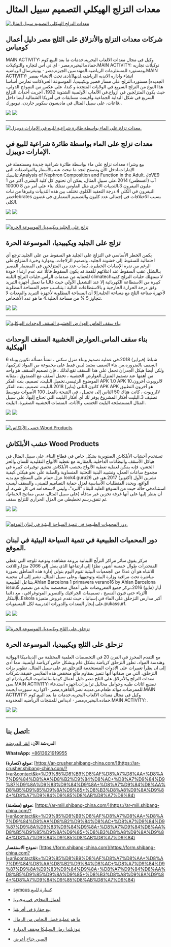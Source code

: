 # معدات التزلج الهيكلي التصميم سبيل المثال

<a href="https://swt.shibang-china.com/?l=ar&img&k=%D9%85%D8%B9%D8%AF%D8%A7%D8%AA+%D8%A7%D9%84%D8%AA%D8%B2%D9%84%D8%AC+%D8%A7%D9%84%D9%87%D9%8A%D9%83%D9%84%D9%8A+%D8%A7%D9%84%D8%AA%D8%B5%D9%85%D9%8A%D9%85+%D8%B3%D8%A8%D9%8A%D9%84+%D8%A7%D9%84%D9%85%D8%AB%D8%A7%D9%84" target="_blank">![معدات التزلج الهيكلي التصميم سبيل المثال](http://static.shibang-china.com/all-800x300/839.jpg)</a>

## شركات معدات التزلج والأنزلاق على الثلج مصر دليل أعمال كومباس
MAIN ACTIVITY: وكيل فى مجال معدات الالعاب البحريه.خدمات ما بعد البيع.كوم حماده.البحيره,مصر &middot; اى تى اس لتجاره والتوكيلات.MAIN ACTIVITY: توكيلات تجاريه ومستورد للمستلزمات الرياضيه.المهندسين.الجيزه,مصر &middot; يونيفرسال الرياضيه.MAIN ACTIVITY: انشاء واداره الانديه الرياضيه.لديها[نادى تحت الانشاء بمصر الجديده].مستورد.التزلج على مسار قصير ويكيبيديا، الموسوعة الحرةكانت تمارس أساسا هذا النوع من التزلج السريع في الولايات المتحدة و كندا، على عكس من النموذج الدولي، حيث يكون المتزلجين في أزواج.في الألعاب الأولمبية الشتوية 1932، أجريت أحداث التزلج السريع في شكل البداية الجماعية.وأقيمت مسابقات في أمريكا الشمالية أيضا داخل قاعات، على سبيل المثال في ماديسون سكوير جاردن، نيويورك،.


<a href="https://whatsapp.shibangsoft.com/WhatsApp.php" target="_blank" title="WhatsApp">![](http://static.shibang-china.com/icon/whatsapp.png)</a> <a href="https://swt.shibang-china.com/?l=ar&icon&k=%D9%85%D8%B9%D8%AF%D8%A7%D8%AA+%D8%A7%D9%84%D8%AA%D8%B2%D9%84%D8%AC+%D8%A7%D9%84%D9%87%D9%8A%D9%83%D9%84%D9%8A+%D8%A7%D9%84%D8%AA%D8%B5%D9%85%D9%8A%D9%85+%D8%B3%D8%A8%D9%8A%D9%84+%D8%A7%D9%84%D9%85%D8%AB%D8%A7%D9%84" target="_blank">![](http://static.shibang-china.com/icon/chat-ar.png)</a>

---

<a href="https://swt.shibang-china.com/?l=ar&img&k=%D9%85%D8%B9%D8%AF%D8%A7%D8%AA+%D8%A7%D9%84%D8%AA%D8%B2%D9%84%D8%AC+%D8%A7%D9%84%D9%87%D9%8A%D9%83%D9%84%D9%8A+%D8%A7%D9%84%D8%AA%D8%B5%D9%85%D9%8A%D9%85+%D8%B3%D8%A8%D9%8A%D9%84+%D8%A7%D9%84%D9%85%D8%AB%D8%A7%D9%84" target="_blank">![معدات تزلج على الماء بواسطة طائرة شراعية للبيع في الإمارات دوبيزل.](http://static.shibang-china.com/all-800x300/667.jpg)</a>

## معدات تزلج على الماء بواسطة طائرة شراعية للبيع في الإمارات دوبيزل.
بيع وشراء معدات تزلج على ماء بواسطة طائرة شراعية جديدة ومستعملة في الإمارات.ادخل الآن وتصفح لتجد ما تبحث عنه بالأسعار والمواصفات التي تناسبك.Analysis of Nephron Composition and Function in the Adult. JoVE9 آب (أغسطس) 2014.على سبيل المثال، يمكن أن تحتوي كل كلية البشري أكثر من 1 مليون النيفرون 3.الثدييات الأخرى مثل الماوس تمتلك بناء على أمر من 8 10000 النيفرون في الكلى 4.درجة التعقيد الكلوي تختلف بين هذه الثدييات وغيرها من نبات أخضرebrates بسبب الاختلافات في إجمالي عدد كليون والتصميم المعماري في غضون الكلى.


<a href="https://whatsapp.shibangsoft.com/WhatsApp.php" target="_blank" title="WhatsApp">![](http://static.shibang-china.com/icon/whatsapp.png)</a> <a href="https://swt.shibang-china.com/?l=ar&icon&k=%D9%85%D8%B9%D8%AF%D8%A7%D8%AA+%D8%A7%D9%84%D8%AA%D8%B2%D9%84%D8%AC+%D8%A7%D9%84%D9%87%D9%8A%D9%83%D9%84%D9%8A+%D8%A7%D9%84%D8%AA%D8%B5%D9%85%D9%8A%D9%85+%D8%B3%D8%A8%D9%8A%D9%84+%D8%A7%D9%84%D9%85%D8%AB%D8%A7%D9%84" target="_blank">![](http://static.shibang-china.com/icon/chat-ar.png)</a>

---

<a href="https://swt.shibang-china.com/?l=ar&img&k=%D9%85%D8%B9%D8%AF%D8%A7%D8%AA+%D8%A7%D9%84%D8%AA%D8%B2%D9%84%D8%AC+%D8%A7%D9%84%D9%87%D9%8A%D9%83%D9%84%D9%8A+%D8%A7%D9%84%D8%AA%D8%B5%D9%85%D9%8A%D9%85+%D8%B3%D8%A8%D9%8A%D9%84+%D8%A7%D9%84%D9%85%D8%AB%D8%A7%D9%84" target="_blank">![تزلج على الجليد ويكيبيديا، الموسوعة الحرة](http://static.shibang-china.com/all-800x300/304.jpg)</a>

## تزلج على الجليد ويكيبيديا، الموسوعة الحرة
يكمن الخطر الأساسي في التزلج على الجليد هو السقوط من على الجليد.ترجع أي احتمالية للسقوط إلى خشونة الجليد، وتصميم الزلاجات، ومهارة وخبرة المتزلج.على الرغم من ندرة الإصابات الخطيرة، يُصاب عدد من المتزلجين في المضمار القصير بـالشلل عقب السقوط عند اعتلائهم للقمة.قد يكون السقوط قاتلًا عند عدم ارتداء خوذة للحماية من صدمات الرأس.حلبات التزلج الثابتة climatechلا تستهلك حلبات التزلج كمية كبيرة من الاستطاعة الكهربائية إلا عند التشغيل الأولي حيث غالبا ما تعمل أجهزة التبريد وفق درجة الحرارة الخارجية و بالاستطاعات التالية :.يتناسب حجم المساحة المطلوبة لأجهزة صناعة الثلج مع مساحة الحلبة,إلا أن المساحة المطلوبة لأجهزة التبريد والمعدات لا تتجاوز 5 % من مساحة الحلبة.4 ما هو عدد الأشخاص.


<a href="https://whatsapp.shibangsoft.com/WhatsApp.php" target="_blank" title="WhatsApp">![](http://static.shibang-china.com/icon/whatsapp.png)</a> <a href="https://swt.shibang-china.com/?l=ar&icon&k=%D9%85%D8%B9%D8%AF%D8%A7%D8%AA+%D8%A7%D9%84%D8%AA%D8%B2%D9%84%D8%AC+%D8%A7%D9%84%D9%87%D9%8A%D9%83%D9%84%D9%8A+%D8%A7%D9%84%D8%AA%D8%B5%D9%85%D9%8A%D9%85+%D8%B3%D8%A8%D9%8A%D9%84+%D8%A7%D9%84%D9%85%D8%AB%D8%A7%D9%84" target="_blank">![](http://static.shibang-china.com/icon/chat-ar.png)</a>

---

<a href="https://swt.shibang-china.com/?l=ar&img&k=%D9%85%D8%B9%D8%AF%D8%A7%D8%AA+%D8%A7%D9%84%D8%AA%D8%B2%D9%84%D8%AC+%D8%A7%D9%84%D9%87%D9%8A%D9%83%D9%84%D9%8A+%D8%A7%D9%84%D8%AA%D8%B5%D9%85%D9%8A%D9%85+%D8%B3%D8%A8%D9%8A%D9%84+%D8%A7%D9%84%D9%85%D8%AB%D8%A7%D9%84" target="_blank">![بناء سقف الماس.العوارض الخشبية السقف الوحدات الهيكلية](http://static.shibang-china.com/all-800x300/348.jpg)</a>

## بناء سقف الماس.العوارض الخشبية السقف الوحدات الهيكلية
6 شباط (فبراير) 2018.في عملية تصميم وبناء منزل سكني ، تنشأ مسألة تكوين وبناء السقف بالضرورة.من بناء السقف يعتمد ليس فقط على مجموعة من المواد لتركيبها، ولكن أيضا هيكل الجدران تحمل على هذا السقف تقع.لذلك ، فإن تصميم السقف هو واحد من أهمها عند تصميم المنزل.العوارض الخشبية ، تحمل أسقف مع الصندوق ، بمثابة الموضوع الرئيسي.تحميل البليت، تصميم، بنت الفكر APK 1.0 APK لالروبوت آخرون.10 كانون الثاني (يناير) 2018.البليت، تصميم، بنت الفكر APK APK هو آخرون التطبيق لالروبوت ، كانت هناك 50 الناس إلى تحميل ، في النتيجة بالفعل 100 الأصوات متوسط تصنيف 3.البليت أفكار المشروع يوفر لك أي أفكار البليت التي تحتاج إليها، على سبيل المثال المستصلحة البليت الخشب والأثاث، المنصات الخشبية الصغيرة، البليت.


<a href="https://whatsapp.shibangsoft.com/WhatsApp.php" target="_blank" title="WhatsApp">![](http://static.shibang-china.com/icon/whatsapp.png)</a> <a href="https://swt.shibang-china.com/?l=ar&icon&k=%D9%85%D8%B9%D8%AF%D8%A7%D8%AA+%D8%A7%D9%84%D8%AA%D8%B2%D9%84%D8%AC+%D8%A7%D9%84%D9%87%D9%8A%D9%83%D9%84%D9%8A+%D8%A7%D9%84%D8%AA%D8%B5%D9%85%D9%8A%D9%85+%D8%B3%D8%A8%D9%8A%D9%84+%D8%A7%D9%84%D9%85%D8%AB%D8%A7%D9%84" target="_blank">![](http://static.shibang-china.com/icon/chat-ar.png)</a>

---

<a href="https://swt.shibang-china.com/?l=ar&img&k=%D9%85%D8%B9%D8%AF%D8%A7%D8%AA+%D8%A7%D9%84%D8%AA%D8%B2%D9%84%D8%AC+%D8%A7%D9%84%D9%87%D9%8A%D9%83%D9%84%D9%8A+%D8%A7%D9%84%D8%AA%D8%B5%D9%85%D9%8A%D9%85+%D8%B3%D8%A8%D9%8A%D9%84+%D8%A7%D9%84%D9%85%D8%AB%D8%A7%D9%84" target="_blank">![خشب الأبلكاش Wood Products](http://static.shibang-china.com/all-800x300/433.jpg)</a>

## خشب الأبلكاش Wood Products
تستخدم أخشاب الأبلكاش الصنوبرية بشكل خاص في قطاع البناء، على سبيل المثال في هياكل الأسقف والبطانات الداخلية.بالمقارنة مع تغطية الألواح التقليدية للسان والحز الخشن، فإنه يمكن لعملية تغطية الألواح بخشب الأبلكاش تحقيق توفيرات كبيرة في مجموع ساعات العمل، وتشييد البنية التحتية المتساوية والصلبة على نحو هيكلي.كيفية عزل حمام على السطح مع يديه look4.guru26 تشرين الأول (أكتوبر) 2017.هو، في الواقع، ويحدد المتطلبات الأساسية لعزل حماية التصاميم للمبنى، والسقف ليست استثناء.في حالة حيث من المتوقع العلية للبقاء &quot;البرد&quot;، وليس لاستخدامه في كل شيء، أو أن ينظر إليها على أنها غرفة تخزين غير مدفأة (على سبيل المثال، نفس مفاتيح الحمام)، ثم تنفق.رسم تخطيطي من العزل الحراري للتزلج سقف.


<a href="https://whatsapp.shibangsoft.com/WhatsApp.php" target="_blank" title="WhatsApp">![](http://static.shibang-china.com/icon/whatsapp.png)</a> <a href="https://swt.shibang-china.com/?l=ar&icon&k=%D9%85%D8%B9%D8%AF%D8%A7%D8%AA+%D8%A7%D9%84%D8%AA%D8%B2%D9%84%D8%AC+%D8%A7%D9%84%D9%87%D9%8A%D9%83%D9%84%D9%8A+%D8%A7%D9%84%D8%AA%D8%B5%D9%85%D9%8A%D9%85+%D8%B3%D8%A8%D9%8A%D9%84+%D8%A7%D9%84%D9%85%D8%AB%D8%A7%D9%84" target="_blank">![](http://static.shibang-china.com/icon/chat-ar.png)</a>

---

<a href="https://swt.shibang-china.com/?l=ar&img&k=%D9%85%D8%B9%D8%AF%D8%A7%D8%AA+%D8%A7%D9%84%D8%AA%D8%B2%D9%84%D8%AC+%D8%A7%D9%84%D9%87%D9%8A%D9%83%D9%84%D9%8A+%D8%A7%D9%84%D8%AA%D8%B5%D9%85%D9%8A%D9%85+%D8%B3%D8%A8%D9%8A%D9%84+%D8%A7%D9%84%D9%85%D8%AB%D8%A7%D9%84" target="_blank">![دور المحميات الطبيعية في تنمية السياحة البيئية في لبنان الموقع.](http://static.shibang-china.com/all-800x300/82.jpg)</a>

## دور المحميات الطبيعية في تنمية السياحة البيئية في لبنان الموقع.
مركز يفوق سائر مراكز التزلّج اللبنانية بروعة مشاهده ونوعية ثلوجه التي تغطي المنحدرات طوال خمسة أشهر، نظرًا إلى ارتفاعها الذي يصل إلى 2066 مترًا.واللافت للانتباه هو أن عددًا من الجمعيات البيئية تقوم اليوم بتولي إدارة هذه المناطق بصورة مباشرة تحت مراقبة وزارة البيئة وتوجيهها، وعلى سبيل المثال، نشير إلى أن محمية بنتاعل الطبيعية.Ahlan Barcelona 1 primavera verano16 by Ahlan Barcelona issuu5 أيار (مايو) 2016.تركز جميع المعروضات على أعمال متخصصة بداية من تصميم األزياء حتى فنون النسيج ، تصميمات الجرافيك والتصوير الفوتوغرافي ، مع دائما باإلبتكار.Eskola أكبر مدارس التزحلق على الماء في إسبانيا ، حيث تقدم عروض متميزة على إيجار المعدات والدورات التدريبية لكل المستويات.pukassurf.


<a href="https://whatsapp.shibangsoft.com/WhatsApp.php" target="_blank" title="WhatsApp">![](http://static.shibang-china.com/icon/whatsapp.png)</a> <a href="https://swt.shibang-china.com/?l=ar&icon&k=%D9%85%D8%B9%D8%AF%D8%A7%D8%AA+%D8%A7%D9%84%D8%AA%D8%B2%D9%84%D8%AC+%D8%A7%D9%84%D9%87%D9%8A%D9%83%D9%84%D9%8A+%D8%A7%D9%84%D8%AA%D8%B5%D9%85%D9%8A%D9%85+%D8%B3%D8%A8%D9%8A%D9%84+%D8%A7%D9%84%D9%85%D8%AB%D8%A7%D9%84" target="_blank">![](http://static.shibang-china.com/icon/chat-ar.png)</a>

---

<a href="https://swt.shibang-china.com/?l=ar&img&k=%D9%85%D8%B9%D8%AF%D8%A7%D8%AA+%D8%A7%D9%84%D8%AA%D8%B2%D9%84%D8%AC+%D8%A7%D9%84%D9%87%D9%8A%D9%83%D9%84%D9%8A+%D8%A7%D9%84%D8%AA%D8%B5%D9%85%D9%8A%D9%85+%D8%B3%D8%A8%D9%8A%D9%84+%D8%A7%D9%84%D9%85%D8%AB%D8%A7%D9%84" target="_blank">![تزحلق على الثلج ويكيبيديا، الموسوعة الحرة](http://static.shibang-china.com/all-800x300/1477.jpg)</a>

## تزحلق على الثلج ويكيبيديا، الموسوعة الحرة
مع التقدم المحرز في القرن 20 في التخصصات العلمية المختلفة من الديناميكا الهوائية وهندسة المواد، تطور التزحلق كرياضة بشكل عام وبشكل خاص كرياضة أولمبية، مما أدى إلى ان يطرأ تغييرات على الادوات المستخدمة للتزحلق.تم على سبيل المثال، تطوير بزات التزحلق، التي من صفاتها أنها تتميز بمقاوم مائع منخفض هذه الملابس خفيفة.شركات معدات التزلج والأنزلاق على الثلج مصر دليل أعمال كومباسالماموث اليكتريك,ام اى سى.MAIN ACTIVITY: تصنيع اثاثات طبيه وحوامل محاليل.ترابيزات.اجهزه استدعاء للممرضات.موائد طعام.مر.مدينه نصر.القاهره,مصر &middot; اكوا ريد سبورت ايجبت.MAIN ACTIVITY: وكيل فى مجال معدات الالعاب البحريه.خدمات ما بعد البيع.كوم حماده.البحيره,مصر &middot; اديداس للمنتجات الرياضيه المحدوده.MAIN ACTIVITY: .


<a href="https://whatsapp.shibangsoft.com/WhatsApp.php" target="_blank" title="WhatsApp">![](http://static.shibang-china.com/icon/whatsapp.png)</a> <a href="https://swt.shibang-china.com/?l=ar&icon&k=%D9%85%D8%B9%D8%AF%D8%A7%D8%AA+%D8%A7%D9%84%D8%AA%D8%B2%D9%84%D8%AC+%D8%A7%D9%84%D9%87%D9%8A%D9%83%D9%84%D9%8A+%D8%A7%D9%84%D8%AA%D8%B5%D9%85%D9%8A%D9%85+%D8%B3%D8%A8%D9%8A%D9%84+%D8%A7%D9%84%D9%85%D8%AB%D8%A7%D9%84" target="_blank">![](http://static.shibang-china.com/icon/chat-ar.png)</a>

---
## اتصل بنا:

**الدردشة الآن:** [انقر للدردشة](https://swt.shibang-china.com?l=ar&contact&k=%D9%85%D8%B9%D8%AF%D8%A7%D8%AA+%D8%A7%D9%84%D8%AA%D8%B2%D9%84%D8%AC+%D8%A7%D9%84%D9%87%D9%8A%D9%83%D9%84%D9%8A+%D8%A7%D9%84%D8%AA%D8%B5%D9%85%D9%8A%D9%85+%D8%B3%D8%A8%D9%8A%D9%84+%D8%A7%D9%84%D9%85%D8%AB%D8%A7%D9%84)

**WhatsApp:**  [+8613621919955](https://whatsapp.shibangsoft.com/WhatsApp.php)

**موقع (كسارة):** [https://ar-crusher.shibang-china.com/](https://ar-crusher.shibang-china.com/?l=ar&contact&k=%D9%85%D8%B9%D8%AF%D8%A7%D8%AA+%D8%A7%D9%84%D8%AA%D8%B2%D9%84%D8%AC+%D8%A7%D9%84%D9%87%D9%8A%D9%83%D9%84%D9%8A+%D8%A7%D9%84%D8%AA%D8%B5%D9%85%D9%8A%D9%85+%D8%B3%D8%A8%D9%8A%D9%84+%D8%A7%D9%84%D9%85%D8%AB%D8%A7%D9%84)

**موقع (مطحنة):** [https://ar-mill.shibang-china.com/](https://ar-mill.shibang-china.com/?l=ar&contact&k=%D9%85%D8%B9%D8%AF%D8%A7%D8%AA+%D8%A7%D9%84%D8%AA%D8%B2%D9%84%D8%AC+%D8%A7%D9%84%D9%87%D9%8A%D9%83%D9%84%D9%8A+%D8%A7%D9%84%D8%AA%D8%B5%D9%85%D9%8A%D9%85+%D8%B3%D8%A8%D9%8A%D9%84+%D8%A7%D9%84%D9%85%D8%AB%D8%A7%D9%84)

**نموذج الاستفسار:** [https://form.shibang-china.com](https://form.shibang-china.com?l=ar&contact&k=%D9%85%D8%B9%D8%AF%D8%A7%D8%AA+%D8%A7%D9%84%D8%AA%D8%B2%D9%84%D8%AC+%D8%A7%D9%84%D9%87%D9%8A%D9%83%D9%84%D9%8A+%D8%A7%D9%84%D8%AA%D8%B5%D9%85%D9%8A%D9%85+%D8%B3%D8%A8%D9%8A%D9%84+%D8%A7%D9%84%D9%85%D8%AB%D8%A7%D9%84)

* [symous كسارة للبيع](../29/symous%20%D9%83%D8%B3%D8%A7%D8%B1%D8%A9%20%D9%84%D9%84%D8%A8%D9%8A%D8%B9.md)

* [أعمال المحاجر في نيجيريا](../29/%D8%A3%D8%B9%D9%85%D8%A7%D9%84%20%D8%A7%D9%84%D9%85%D8%AD%D8%A7%D8%AC%D8%B1%20%D9%81%D9%8A%20%D9%86%D9%8A%D8%AC%D9%8A%D8%B1%D9%8A%D8%A7.md)

* [بيع حفارة في أفريقيا](../26/%D8%A8%D9%8A%D8%B9%20%D8%AD%D9%81%D8%A7%D8%B1%D8%A9%20%D9%81%D9%8A%20%D8%A3%D9%81%D8%B1%D9%8A%D9%82%D9%8A%D8%A7.md)

* [ما هو عملية فصل النحاس من الرمال](../29/%D9%85%D8%A7%20%D9%87%D9%88%20%D8%B9%D9%85%D9%84%D9%8A%D8%A9%20%D9%81%D8%B5%D9%84%20%D8%A7%D9%84%D9%86%D8%AD%D8%A7%D8%B3%20%D9%85%D9%86%20%D8%A7%D9%84%D8%B1%D9%85%D8%A7%D9%84.md)

* [نيوزيلندا رمل السيليكا مجفف الدوارة](../30/%D9%86%D9%8A%D9%88%D8%B2%D9%8A%D9%84%D9%86%D8%AF%D8%A7%20%D8%B1%D9%85%D9%84%20%D8%A7%D9%84%D8%B3%D9%8A%D9%84%D9%8A%D9%83%D8%A7%20%D9%85%D8%AC%D9%81%D9%81%20%D8%A7%D9%84%D8%AF%D9%88%D8%A7%D8%B1%D8%A9.md)

* [الصين جناح أعرض](../26/%D8%A7%D9%84%D8%B5%D9%8A%D9%86%20%D8%AC%D9%86%D8%A7%D8%AD%20%D8%A3%D8%B9%D8%B1%D8%B6.md)